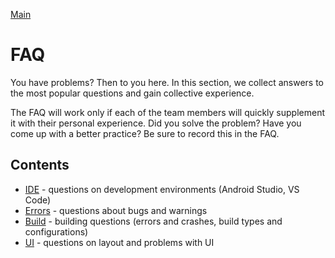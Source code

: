 [Main](../main.md)

# FAQ

You have problems? Then to you here. In this section, we collect answers to 
the most popular questions and gain collective experience.

The FAQ will work only if each of the team members will quickly supplement 
it with their personal experience. Did you solve the problem?
Have you come up with a better practice? Be sure to record this in the FAQ.

## Сontents
- [IDE](ide.md) - questions on development environments (Android Studio, VS 
Code)
- [Errors](errors.md) - questions about bugs and warnings
- [Build](builds.md) - building questions (errors and crashes, build types and configurations)
- [UI](ui.md) - questions on layout and problems with UI
